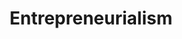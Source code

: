 ---
title: Entrepreneurialism
key         : CP-EN
level : ungraded
skills : Behaviour, Mindset, Competency
difficulty  : easy
area : Competency
questions :
    - "CP-EN-01: Tell me about a time when you successfully challenged the opinion of a superior or a proposed strategy."
    - "CP-EN-02: Provide an example of an idea that you recommended that was not adopted. Why was it rejected?"
    - "CP-EN-03: Tell me about a time when you took initiative to pursue an idea that you believed would be helpful to your organisation."
desirable :
    - Took calculated risks to achieve organisational success
    - Challenged the status quo to improve organisational practices
    - Demonstrated conviction when presenting a new idea or strategy to peers and direct management
    - Overcame obstacles to achieve goals
bonus_points :
    - Took calculated risks to achieve organisational success
    - Challenged the status quo and offered innovative solutions to improve organisational practices
    - Demonstrated conviction when presenting a new idea or strategy to senior level associates
    - Overcame obstacles by treating them as opportunities for organisational growth
---